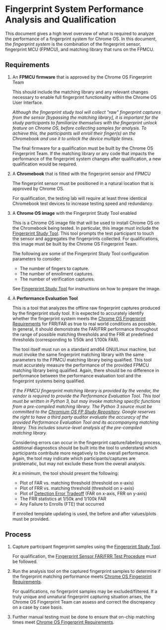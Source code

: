# Fingerprint System Performance Analysis and Qualification

This document gives a high level overview of what is required to analyze the
performance of a fingerprint system for Chrome OS. In this document, the
*fingerprint system* is the combination of the fingerprint sensor, fingerprint
MCU (FPMCU), and matching library that runs on the FPMCU.

## Requirements

1.  An **FPMCU firmware** that is approved by the Chrome OS Fingerprint Team

    This should include the matching library and any relevant changes necessary
    to enable full fingerprint functionality within the Chrome OS User
    Interface.

    *Although the fingerprint study tool will collect "raw" fingerprint captures
    from the sensor [bypassing the matching library], it is important for the
    study participants to familiarize themselves with the fingerprint unlock
    feature on Chrome OS, before collecting samples for analysis. To achieve
    this, the participants will enroll their finger(s) on the Chromebook and use
    it to unlock the device multiple times.*

    The final firmware for a qualification must be built by the Chrome OS
    Fingerprint Team. If the matching library or any code that impacts the
    performance of the fingerprint system changes after qualification, a new
    qualification would be required.

2.  A **Chromebook** that is fitted with the fingerprint sensor and FPMCU

    The fingerprint sensor must be positioned in a natural location that is
    approved by Chrome OS.

    For qualification, the testing lab will require at least three identical
    Chromebook test devices to increase testing speed and redundancy.

3.  A **Chrome OS image** with the Fingerprint Study Tool enabled

    This is a Chrome OS image file that will be used to install Chrome OS on the
    Chromebook being tested. In particular, this image must include the
    [Fingerprint Study Tool]. This tool prompts the test participant to touch
    the sensor and aggregates the fingerprints collected. For qualifications,
    this image must be built by the Chrome OS Fingerprint Team.

    The following are some of the Fingerprint Study Tool configuration
    parameters to consider:

    -   The number of fingers to capture.
    -   The number of enrollment captures.
    -   The number of verification captures.

    See [Fingerprint Study Tool] for instructions on how to prepare the image.

4.  A **Performance Evaluation Tool**

    This is a tool that analyzes the offline raw fingerprint captures produced
    by the fingerprint study tool. It is expected to accurately identify whether
    the fingerprint system meets the [Chrome OS Fingerprint Requirements] for
    FRR/FAR as true to real world conditions as possible. In general, it should
    demonstrate the FAR/FRR performance throughout the range of possible
    matching thresholds and the FRR at predefined thresholds (corresponding to
    1/50k and 1/100k FAR).

    The tool itself must run on a standard amd64 GNU/Linux machine, but must
    invoke the same fingerprint matching library with the same parameters to the
    FPMCU matching library being qualified. This tool must accurately measure
    the performance of the provided FPMCU matching library being qualified.
    Again, there should be no difference in performance between the performance
    evaluation tool and the fingerprint systems being qualified.

    *If the FPMCU fingerprint matching library is provided by the vendor, the
    vendor is required to provide the Performance Evaluation Tool. This tool
    must be written in Python 3, but may invoke matching specific functions from
    a pre-compiled matching library. The Python 3 source must be committed to
    the [Chromium OS FP Study Repository]. Google reserves the right to have a
    third party auditor evaluate the accuracy of the provided Performance
    Evaluation Tool and its accompanying matching library. This includes
    source-level analysis of the pre-compiled matching library.*

    Considering errors can occur in the fingerprint capture/labeling process,
    additional diagnostics should be built into the tool to understand which
    participants contribute more negatively to the overall performance. Again,
    the tool may indicate which participants/captures are problematic, but may
    not exclude these from the overall analysis.

    At a minimum, the tool should present the following:

    -   Plot of FAR vs. matching threshold (threshold on x-axis)
    -   Plot of FRR vs. matching threshold (threshold on x-axis)
    -   Plot of [Detection Error Tradeoff] (FAR on x-axis, FRR on y-axis)
    -   The FRR statistics at 1/50k and 1/100k FAR
    -   Any Failure to Enrolls (FTE) that occurred

    If enrolled template updating is used, the before and after values/plots
    must be provided.

## Process

1.  Capture participant fingerprint samples using the [Fingerprint Study Tool].

    For qualification, the [Fingerprint Sensor FAR/FRR Test Procedure] must be
    followed.

2.  Run the analysis tool on the captured fingerprint samples to determine if
    the fingerprint matching performance meets
    [Chrome OS Fingerprint Requirements].

    For qualifications, no fingerprint samples may be excluded/filtered. If a
    truly unique and unnatural fingerprint capturing situation arises, the
    Chrome OS Fingerprint Team can assess and correct the discrepancy on a case
    by case basis.

3.  Further manual testing must be done to ensure that on-chip matching times
    meet [Chrome OS Fingerprint Requirements].

[Fingerprint Study Tool]: README.md

<!-- TODO(hesling): The following test procedure needs to be published for all. -->

[Fingerprint Sensor FAR/FRR Test Procedure]: https://chromeos.google.com/partner/dlm/docs/hardware-specs/fingerprintsensor.html
[Chrome OS Fingerprint Requirements]: https://chromeos.google.com/partner/dlm/docs/latest-requirements/chromebook.html#fingerprint
[Detection error tradeoff]: https://en.wikipedia.org/wiki/Detection_error_tradeoff
[Chromium OS FP Study Repository]: https://chromium.googlesource.com/chromiumos/platform2/+/HEAD/biod/study/
